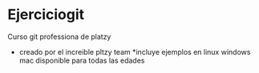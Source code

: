 # Ejerciciogit
Curso git professiona de platzy
* creado por el increible pltzy team
*incluye ejemplos en linux windows mac
disponible para todas las edades